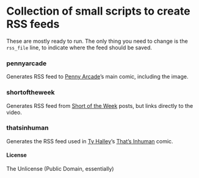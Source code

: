 # Collection of small scripts to create RSS feeds

These are mostly ready to run. The only thing you need to change is the `rss_file` line, to indicate where the feed should be saved.

### pennyarcade
Generates RSS feed to [Penny Arcade](http://penny-arcade.com/)’s main comic, including the image.

### shortoftheweek
Generates RSS feed from [Short of the Week](http://shortoftheweek.com) posts, but links directly to the video.

### thatsinhuman
Generates the RSS feed used in [Ty Halley](https://twitter.com/tyhalley)’s [That’s Inhuman](http://thatsinhuman.com/) comic.

#### License
The Unlicense (Public Domain, essentially)
